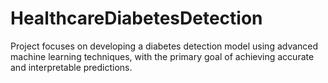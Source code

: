 # HealthcareDiabetesDetection
Project focuses on developing a diabetes detection model using advanced machine learning techniques, with the primary goal of achieving accurate and interpretable predictions.
